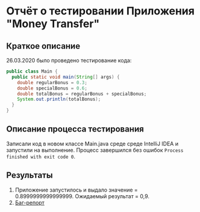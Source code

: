 # Отчёт о тестировании Приложения "Money Transfer"
## Краткое описание
26.03.2020  было проведено тестирование кода:
```java
public class Main {
  public static void main(String[] args) {
    double regularBonus = 0.3;
    double specialBonus = 0.6;
    double totalBonus = regularBonus + specialBonus;
    System.out.println(totalBonus);
  }
}
```
## Описание процесса тестирования
Записали код в новом классе Main.java среде среде IntelliJ IDEA и запустили на выполнение.
Процесс завершился без ошибок ```Process finished with exit code 0```.

## Результаты
1. Приложение запустилось и выдало значение = 0.8999999999999999. Ожидаемый результат = 0,9.
2. [Баг-репорт](https://github.com/DementevSlava/-1.2.Homework-2/issues/1)